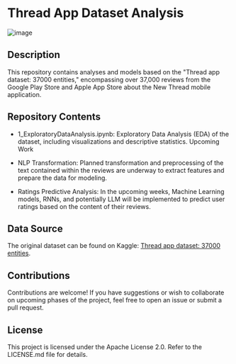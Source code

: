 # Thread App Dataset Analysis

![image](https://github.com/ComputingVictor/Thread_app_dataset/assets/115224707/77df9d78-2f1e-4911-8e05-81499a8cfd50)

## Description

This repository contains analyses and models based on the "Thread app dataset: 37000 entities," encompassing over 37,000 reviews from the Google Play Store and Apple App Store about the New Thread mobile application.

## Repository Contents
- 1_ExploratoryDataAnalysis.ipynb: Exploratory Data Analysis (EDA) of the dataset, including visualizations and descriptive statistics.
Upcoming Work
- NLP Transformation: Planned transformation and preprocessing of the text contained within the reviews are underway to extract features and prepare the data for modeling.

- Ratings Predictive Analysis: In the upcoming weeks, Machine Learning models, RNNs, and potentially LLM will be implemented to predict user ratings based on the content of their reviews.

## Data Source
The original dataset can be found on Kaggle: [Thread app dataset: 37000 entities](https://www.kaggle.com/datasets/shuvammandal121/37000-reviews-of-thread-app-dataset).


## Contributions
Contributions are welcome! If you have suggestions or wish to collaborate on upcoming phases of the project, feel free to open an issue or submit a pull request.

## License
This project is licensed under the Apache License 2.0. Refer to the LICENSE.md file for details.
